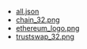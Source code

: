 * [all.json](./all.json)
* [chain_32.png](./chain_32.png)
* [ethereum_logo.png](./ethereum_logo.png)
* [trustswap_32.png](./trustswap_32.png)
